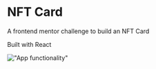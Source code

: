 # NFT Card

A frontend mentor challenge to build an NFT Card

Built with React

!["App functionality"](https://media4.giphy.com/media/pgoFoJn8jwnYK9XNf8/giphy.gif?cid=790b761192ffe60cfc74786ad5dbe181fa47633997403bb7&rid=giphy.gif&ct=g)
